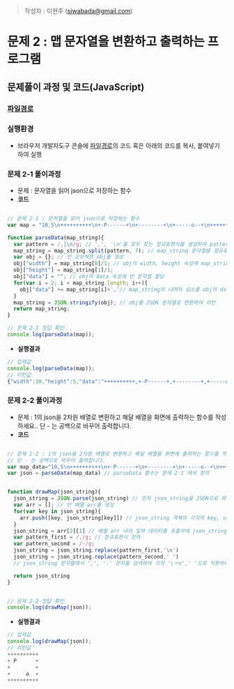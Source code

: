 > 작성자 : 이현주 (<siwabada@gmail.com>)

# 문제 2 : 맵 문자열을 변환하고 출력하는 프로그램

## 문제풀이 과정 및 코드(JavaScript)
### [파일경로](https://github.com/wayhome25/code-squad/blob/master/level_test_2/data_converting.js)
### 실행환경
- 브라우저 개발자도구 콘솔에 [파일경로](https://github.com/wayhome25/code-squad/blob/master/level_test_2/data_converting.js)의 코드 혹은 아래의 코드를 복사, 붙여넣기 하여 실행

### 문제 2-1 풀이과정
- 문제 : 문자열을 읽어 json으로 저장하는 함수
- **코드**

```javascript

// 문제 2-1 : 문자열을 읽어 json으로 저장하는 함수
var map = "10,5\n++++++++++\n+-P------+\n+--------+\n+-----o--+\n++++++++++\n"

function parseData(map_string){
  var pattern = /,|\n/g; // ',', '\n'을 모두 찾는 정규표현식을 생성하여 pattern 변수에 저장
  map_string = map_string.split(pattern, 7); // map_string 문자열을 정규표현식에 따라 분할하여 배열로 리턴, 배열에 담는 요소는 7개로 제한
  var obj = {}; // 빈 오브젝트 obj를 생성
  obj["width"] = map_string[0]/1; // obj의 width, height 속성에 map_string 첫번째 두번째 요소를 각각 숫자로 변환하여 값으로 할당
  obj["height"] = map_string[1]/1;
  obj["data"] = ""; // obj의 data 속성에 빈 문자열 할당
  for(var i = 2; i < map_string.length; i++){
    obj["data"] += map_string[i]+','// map_string의 나머지 요소를 obj의 data 속성에 할당, 요소는 각각 ',' 로 구분
  }
  map_string = JSON.stringify(obj); // obj를 JSON 문자열로 변환하여 리턴
  return map_string;
}

// 문제 2-1 정답 확인
console.log(parseData(map));
```

- **실행결과**

```javascript
// 입력값
console.log(parseData(map));
// 리턴값
{"width":10,"height":5,"data":"++++++++++,+-P------+,+--------+,+-----o--+,++++++++++,"}

```


### 문제 2-2 풀이과정
- 문제 : 1의 json을 2차원 배열로 변환하고 해달 배열을 화면에 출력하는 함수를 작성하세요.. 단 - 는 공백으로 바꾸어 출력합니다.
- **코드**

```javascript

// 문제 2-2 : 1의 json을 2차원 배열로 변환하고 해달 배열을 화면에 출력하는 함수를 작성하세요.
// 단 - 는 공백으로 바꾸어 출력합니다.
var map_data="10,5\n++++++++++\n+-P------+\n+--------+\n+-----o--+\n++++++++++\n"
var json = parseData(map_data) // parseData 함수는 문제 2-1 에서 정의


function drawMap(json_string){
  json_string = JSON.parse(json_string) // 인자 json_string을 JSON으로 파싱
  var arr = []; // 빈 배열 arr를 생성
  for(var key in json_string){
	arr.push([key, json_string[key]]) // json_string 객체의 각각의 key, value로 구성된 2차원 배열 arr 생성
  }
  json_string = arr[2][1] // 배열 arr 내의 일부 데이터를 추출하여 json_string 변수에 저장
  var pattern_first = /,/g; // 정규표현식 정의
  var pattern_second = /-/g;
  json_string = json_string.replace(pattern_first,'\n')
  json_string = json_string.replace(pattern_second,' ')
  // json_string 문자열에서 ',', '-' 문자를 검색하여 각각 '\ㅜn',' '으로 치환하여 리턴  

  return json_string
}


// 문제 2-2 정답 확인
console.log(drawMap(json));
```

- **실행결과**

```javascript
// 입력값
console.log(drawMap(json));
// 리턴값
++++++++++
+ P      +
+        +
+     o  +
++++++++++
```
